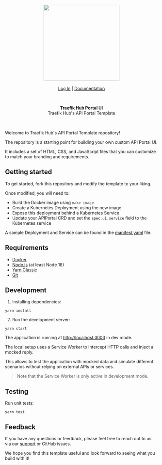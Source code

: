 <div align="center" style="margin: 30px;">
<a href="https://hub.traefik.io/">
  <img src="https://doc.traefik.io/traefik-hub/assets/images/logos-traefik-hub-horizontal.svg"   style="width:250px;" align="center" />
</a>
<br />
<br />

<div align="center">
    <a href="https://hub.traefik.io">Log In</a> |
    <a href="https://doc.traefik.io/traefik-hub/">Documentation</a>
</div>
</div>
<br />
<div align="center"><strong>Traefik Hub Portal UI</strong><br>Traefik Hub's API Portal Template<br>
<br />
<br />
</div>

Welcome to Traefik Hub's API Portal Template repository!

The repository is a starting point for building your own custom API Portal UI.

It includes a set of HTML, CSS, and JavaScript files that you can customize to match your branding and requirements.

## Getting started

To get started, fork this repository and modify the template to your liking.

Once modified, you will need to:

- Build the Docker image using `make image`
- Create a Kubernetes Deployment using the new image
- Expose this deployment behind a Kubernetes Service
- Update your APIPortal CRD and set the `spec.ui.service` field to the Kubernetes service

A sample Deployment and Service can be found in the [manifest.yaml](./manifest.yaml "Link to example manifest file") file.

## Requirements

- [Docker](https://www.docker.com/ "Link to website of Docker")
- [Node.js](https://nodejs.org/en "Link to website of Node.js") (at least Node 18)
- [Yarn Classic](https://classic.yarnpkg.com/lang/en/ "Link to website of Yarn")
- [Git](https://git-scm.com/ "Link to the website of Git")

## Development

1. Installing dependencies:

```shell
yarn install
```

2. Run the development server:

```shell
yarn start
```

The application is running at [http://localhost:3003](http://localhost:3003 "Link to localhost on port 3003") in dev mode.

The local setup uses a Service Worker to intercept HTTP calls and inject a mocked reply.

This allows to test the application with mocked data and simulate different scenarios without relying on external APIs or services.

> Note that the Service Worker is only active in development mode.

## Testing

Run unit tests:

```shell
yarn test
```

## Feedback

If you have any questions or feedback, please feel free to reach out to us via our [support](https://doc.traefik.io/traefik-hub/support/ "Link to support information") or GitHub issues.

We hope you find this template useful and look forward to seeing what you build with it!
